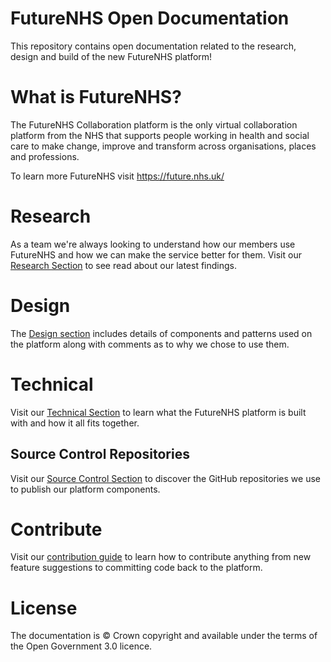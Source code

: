 # FutureNHS Open Documentation
This repository contains open documentation related to the research, design and build of the new FutureNHS platform!

# What is FutureNHS?
The FutureNHS Collaboration platform is the only virtual collaboration platform from the NHS that supports people working in health and social care to make change, improve and transform across organisations, places and professions.

To learn more FutureNHS visit https://future.nhs.uk/

# Research
As a team we're always looking to understand how our members use FutureNHS and how we can make the service better for them. Visit our [Research Section](https://github.com/nhsengland/sharing-platform-docs/tree/main/research) to see read about our latest findings.

# Design
The [Design section](/design) includes details of components and patterns used on the platform along with comments as to why we chose to use them.

# Technical
Visit our [Technical Section](https://github.com/nhsengland/sharing-platform-docs/tree/main/technical) to learn what the FutureNHS platform is built with and how it all fits together.

## Source Control Repositories
Visit our [Source Control Section](https://github.com/nhsengland/sharing-platform-docs/tree/main/technical/source-control) to discover the GitHub repositories we use to publish our platform components.

# Contribute
Visit our [contribution guide](/Creating-user-stories/contribute) to learn how to contribute anything from new feature suggestions to committing code back to the platform.

# License
The documentation is © Crown copyright and available under the terms of the Open Government 3.0 licence.

